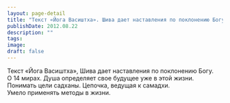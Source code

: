 ```yaml
---
layout: page-detail
title: "Текст «Йога Васиштха». Шива дает наставления по поклонению Богу"
publishDate: 2012.08.22
description: ""
tags:
image:
draft: false
---
```


 Текст «Йога Васиштха», Шива дает наставления по поклонению Богу.  
 О 14 мирах. Душа определяет свое будущее уже в этой жизни.  
 Понимать цели садханы. Цепочка, ведущая к самадхи.  
 Умело применять методы в жизни.  

  
